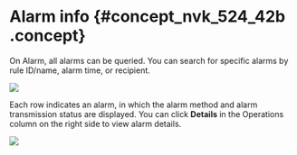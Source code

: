 # Alarm info {#concept_nvk_524_42b .concept}

On Alarm, all alarms can be queried. You can search for specific alarms by rule ID/name, alarm time, or recipient.

![](http://static-aliyun-doc.oss-cn-hangzhou.aliyuncs.com/assets/img/16373/15390804197456_en-US.png)

Each row indicates an alarm, in which the alarm method and alarm transmission status are displayed. You can click **Details** in the Operations column on the right side to view alarm details.

![](http://static-aliyun-doc.oss-cn-hangzhou.aliyuncs.com/assets/img/16373/15390804197458_en-US.png)

